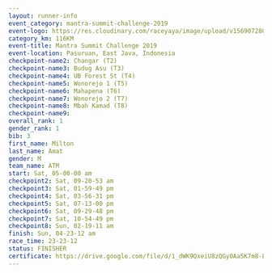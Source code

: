 ```yaml
---
layout: runner-info 
event_category: mantra-summit-challenge-2019 
event-logo: https://res.cloudinary.com/raceyaya/image/upload/v1569072809/logo/mantra-image_segrbx.jpg
category_km: 116KM 
event-title: Mantra Summit Challenge 2019 
event-location: Pasuruan, East Java, Indonesia 
checkpoint-name2: Changar (T2) 
checkpoint-name3: Budug Asu (T3) 
checkpoint-name4: UB Forest St (T4) 
checkpoint-name5: Wonorejo 1 (T5) 
checkpoint-name6: Mahapena (T6) 
checkpoint-name7: Wonorejo 2 (T7) 
checkpoint-name8: Mbah Kamad (T8) 
checkpoint-name9: 
overall_rank: 1
gender_rank: 1
bib: 3
first_name: Milton
last_name: Amat
gender: M
team_name: ATM
start: Sat, 05-00-00 am
checkpoint2: Sat, 09-20-53 am
checkpoint3: Sat, 01-59-49 pm
checkpoint4: Sat, 03-56-31 pm
checkpoint5: Sat, 07-13-00 pm
checkpoint6: Sat, 09-29-48 pm
checkpoint7: Sat, 10-54-49 pm
checkpoint8: Sun, 02-19-11 am
finish: Sun, 04-23-12 am
race_time: 23-23-12
status: FINISHER
certificate: https://drive.google.com/file/d/1_dWK9QxeiU8zQGy0Aa5K7m8-Lsbw5kDC/view?usp=sharing
---
```

